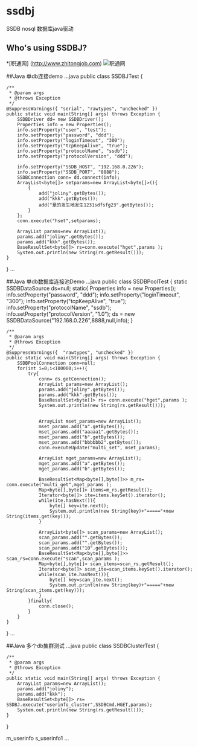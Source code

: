 ssdbj
=====

SSDB nosql 数据库java驱动 

## Who's using SSDBJ?
*[职通网] (http://www.zhitongjob.com)
![职通网](http://www.zhitongjob.com/images/logo.png)

##Java 单db连接demo
...java
public class SSDBJTest {

	/**
	 * @param args
	 * @throws Exception 
	 */
	@SuppressWarnings({ "serial", "rawtypes", "unchecked" })
	public static void main(String[] args) throws Exception {
		SSDBDriver dd= new SSDBDriver();
		Properties info = new Properties();
		info.setProperty("user", "test");
		info.setProperty("password", "ddd");
		info.setProperty("loginTimeout", "300");
		info.setProperty("tcpKeepAlive", "true");
		info.setProperty("protocolName", "ssdb");
		info.setProperty("protocolVersion", "ddd");
		
		info.setProperty("SSDB_HOST", "192.168.0.226");
		info.setProperty("SSDB_PORT", "8888");
		SSDBConnection conn= dd.connect(info);
		ArrayList<byte[]> setparams=new ArrayList<byte[]>(){
			{
				add("joliny".getBytes());
				add("kkk".getBytes());
				add("是的发生地发生1231sdfsfg23".getBytes());
			}
		};
		conn.execute("hset",setparams);
		
		ArrayList params=new ArrayList();
		params.add("joliny".getBytes());
		params.add("kkk".getBytes());
		BaseResultSet<byte[]> rs=conn.execute("hget",params );
		System.out.println(new String(rs.getResult()));
	}
}
...

##Java 单db数据库连接池Demo
...java
public class SSDBPoolTest {
	static SSDBDataSource ds=null; 
	static{
		Properties info = new Properties();
		info.setProperty("password", "ddd");
		info.setProperty("loginTimeout", "300");
		info.setProperty("tcpKeepAlive", "true");
		info.setProperty("protocolName", "ssdb");
		info.setProperty("protocolVersion", "1.0");
		ds = new SSDBDataSource("192.168.0.226",8888,null,info);
	}

	/**
	 * @param args
	 * @throws Exception 
	 */
	@SuppressWarnings({  "rawtypes", "unchecked" })
	public static void main(String[] args) throws Exception {
		SSDBPoolConnection conn=null;
		for(int i=0;i<100000;i++){
			try{
				conn= ds.getConnection();
				ArrayList params=new ArrayList();
				params.add("joliny".getBytes());
				params.add("kkk".getBytes());
				BaseResultSet<byte[]> rs= conn.execute("hget",params );
				System.out.println(new String(rs.getResult()));
				
				
				ArrayList mset_params=new ArrayList();
				mset_params.add("a".getBytes());
				mset_params.add("aaaaa1".getBytes());
				mset_params.add("b".getBytes());
				mset_params.add("bbbbbb2".getBytes());
				conn.executeUpdate("multi_set", mset_params);
				
				ArrayList mget_params=new ArrayList();
				mget_params.add("a".getBytes());
				mget_params.add("b".getBytes());
				
				BaseResultSet<Map<byte[],byte[]>> m_rs= conn.execute("multi_get",mget_params );
				Map<byte[],byte[]> items=m_rs.getResult();
				Iterator<byte[]> ite=items.keySet().iterator();
				while(ite.hasNext()){
					byte[] key=ite.next();
					System.out.println(new String(key)+"====="+new String(items.get(key)));
				}
				
				ArrayList<byte[]> scan_params=new ArrayList();
				scan_params.add("".getBytes());
				scan_params.add("".getBytes());
				scan_params.add("10".getBytes());
				BaseResultSet<Map<byte[],byte[]>> scan_rs=conn.execute("scan",scan_params );
				Map<byte[],byte[]> scan_items=scan_rs.getResult();
				Iterator<byte[]> scan_ite=scan_items.keySet().iterator();
				while(scan_ite.hasNext()){
					byte[] key=scan_ite.next();
					System.out.println(new String(key)+"====="+new String(scan_items.get(key)));
				}
			}finally{
				conn.close();
			}
		}
	}
}
...

##Java 多个db集群测试
...java
public class SSDBClusterTest {

	/**
	 * @param args
	 * @throws Exception 
	 */
	public static void main(String[] args) throws Exception {
		ArrayList params=new ArrayList();
		params.add("joliny");
		params.add("kkk");
		BaseResultSet<byte[]> rs= SSDBJ.execute("userinfo_cluster",SSDBCmd.HGET,params);
		System.out.println(new String(rs.getResult()));
	}
}
<?xml version="1.0" encoding="UTF-8"?>
<ssdbj>
	<ssdb_node id="m_userinfo"   master="true"  host="192.168.0.226" port="8888"  user="" password="abcdefghijklmnopqrstuvwxyz1234567890" loginTimeout="3" tcpKeepAlive="true" protocolName="ssdb" 
		maxTotal="200" maxIdle="10" minIdle="5" testWhileIdle="true"
	/>
	<ssdb_node id="s_userinfo1"  master="false" host="192.168.0.226" port="8889"  user="" password="abcdefghijklmnopqrstuvwxyz1234567890" loginTimeout="3" tcpKeepAlive="true" protocolName="ssdb" 
		maxTotal="200" maxIdle="10" minIdle="5" testWhileIdle="true"
	/>
	<!-- 
	<ssdb_node id="s_userinfo2"  master="false" host="192.168.0.226" port="8890"  user="" password="abcdefghijklmnopqrstuvwxyz1234567890" loginTimeout="3" tcpKeepAlive="true" protocolName="ssdb" />
 	-->
	<clusters>
		<cluster id="userinfo_cluster" notfound_master_retry="true" error_retry_times="3" error_master_retry="true" retry_interval="500" balance="random_weight">
			<ssdb_node weight="1" rwMode="w">m_userinfo</ssdb_node>
			<ssdb_node weight="2" rwMode="r">s_userinfo1</ssdb_node>
			<!-- 
			<ssdb_node weight="3" rwMode="r">s_userinfo2</ssdb_node> 
			-->
		</cluster>
	</clusters>
</ssdbj>
...